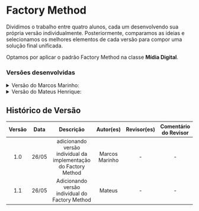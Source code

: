 # Factory Method

Dividimos o trabalho entre quatro alunos, cada um desenvolvendo sua própria versão individualmente. Posteriormente, comparamos as ideias e selecionamos os melhores elementos de cada versão para compor uma solução final unificada.

Optamos por aplicar o padrão Factory Method na classe **Mídia Digital**.

### Versões desenvolvidas

<details>
<summary>Versão do Marcos Marinho:</summary>

### Marcos

A implementação foi desenvolvida com base no exemplo disponibilizado pela professora no Aprender3, adaptando-o para os nossos componentes.  

### Modelagem

![Modelagem do Factory Method - Mídia Digital](../../assets/GOFsCriacionais/FactoryMethod/FactoryMethodMarcos.png)

<center>

Autor: [Marcos Vieira Marinho](https://github.com/devMarcosVM)

</center>

### Código

```python
from abc import ABC, abstractmethod
from typing import Optional, Any, Dict

# --- Produto Abstrato ---
class MidiaDigital(ABC):
    """
    Classe base abstrata para todos os tipos de mídia digital.
    Define a interface comum.
    """
    def __init__(self, url: str, formato: str, legenda: Optional[str] = None):
        self.url = url
        self.formato = formato
        self.legenda = legenda if legenda else "Mídia sem legenda"

    @abstractmethod
    def exibir_detalhes(self) -> None:
        """
        Método abstrato para exibir os detalhes específicos da mídia.
        As subclasses concretas devem implementar este método.
        """
        print(f"URL: {self.url}")
        print(f"Formato: {self.formato}")
        print(f"Legenda: {self.legenda}")

# --- Produtos Concretos ---
class Video(MidiaDigital):
    """
    Representa um arquivo de vídeo, um tipo de MidiaDigital.
    """
    def __init__(self, url: str, formato: str, legenda: Optional[str] = None, duracao: str = "00:00"):
        super().__init__(url, formato, legenda)
        self.duracao = duracao # Atributo específico do vídeo

    def exibir_detalhes(self) -> None:
        print("--- Detalhes do Vídeo ---")
        super().exibir_detalhes()
        print(f"Duração: {self.duracao}")
        print("-------------------------")

class Imagem(MidiaDigital):
    """
    Representa um arquivo de imagem, um tipo de MidiaDigital.
    """
    def __init__(self, url: str, formato: str, legenda: Optional[str] = None, resolucao: str = "N/A"):
        super().__init__(url, formato, legenda)
        self.resolucao = resolucao # Atributo específico da imagem

    def exibir_detalhes(self) -> None:
        print("--- Detalhes da Imagem ---")
        super().exibir_detalhes()
        print(f"Resolução: {self.resolucao}")
        print("--------------------------")

# --- Fábrica Abstrata (Creator Abstrato) ---
class AbstractMidiaFactory(ABC):
    """
    Interface abstrata para as fábricas de MidiaDigital.
    Define o Factory Method 'criar_midia'.
    """
    @abstractmethod
    def criar_midia(self, url: str, formato: str, legenda: Optional[str] = None, **kwargs: Any) -> MidiaDigital:
        """
        Factory Method: As subclasses concretas implementarão este método
        para criar um tipo específico de MidiaDigital.
        """
        pass

# --- Fábricas Concretas (Concrete Creators) ---
class VideoFactory(AbstractMidiaFactory):
    """
    Fábrica concreta para criar objetos Video.
    """
    def criar_midia(self, url: str, formato: str, legenda: Optional[str] = None, **kwargs: Any) -> Video:
        duracao = kwargs.get("duracao", "00:00")
        return Video(url, formato, legenda, duracao=duracao)

class ImagemFactory(AbstractMidiaFactory):
    """
    Fábrica concreta para criar objetos Imagem.
    """
    def criar_midia(self, url: str, formato: str, legenda: Optional[str] = None, **kwargs: Any) -> Imagem:
        resolucao = kwargs.get("resolucao", "N/A")
        return Imagem(url, formato, legenda, resolucao=resolucao)
    
```
<center>

Autor: [Marcos Vieira Marinho](https://github.com/devMarcosVM)

</center>

</details>


<details>
<summary>Versão do Mateus Henrique: </summary>

### Mateus

A implementação foi desenvolvida com base no exemplo disponibilizado pela professora no Aprender3, adaptando-o para os nossos componentes.  

### Modelagem

<iframe frameborder="0" style="width:100%;height:1093px;" src="https://viewer.diagrams.net/?tags=%7B%7D&lightbox=1&highlight=0000ff&edit=_blank&layers=1&nav=1&title=classes.drawio&dark=0#R%3Cmxfile%3E%3Cdiagram%20name%3D%22P%C3%A1gina-1%22%20id%3D%22nnV4It4wvfA8yrZHrYJC%22%3E7Vxdc9o4FP01zLSdIWPZxsBjgLTdnWQ2s9np7j51BBZGjbAYWYSwv34lW%2F6QZQgUm5DGvARdS9eWztHVuZJJxxkvn78wuFrcUR%2BRjm35zx1n0rHlZyD%2BSMs2sfSHbmIIGPYTE8gND%2Fg%2FpIyWsq6xjyKtIqeUcLzSjTMahmjGNRtkjG70anNK9LuuYIAMw8MMEtP6N%2Fb5IrEO7H5u%2F4pwsEjvDLxhcmUJ08qqJ9EC%2BnRTMDk3HWfMKOXJt%2BXzGBE5eOm4JO0%2B77iaPRhDIT%2BkwejHDwLx59%2FB3U2X3qPg5qs37fYSL0%2BQrFWH77CP4Wc445RtO7YHl6uOMyLiDiO9BKcRZ6JaZg20OqoUd5xv09GMNnhJYChKozkN%2BYO6AqQ%2FgoNQfJ%2BJ7iAmDE%2BIcSyAuFYXOJV%2BZwtM%2FFu4pWvZ6YjD2WNaGi0ow%2F8Jt5Aon%2BIy44pTtqfVeJAthdkSVoYiUec%2BHUlQMt3BZ63iLYy4MswoIXAV4WnWjSVkAQ5HlHO6VJU2C8zRwwrOZJ2NmCbyQfgyfUgTRwWtHAD0XDApXL8gukRcomOpSQVcJ2myySnq9BXvFgV6esoG1awIMlc5ccQXxZ0jeNQ3eGRgT3CMu2ANfczmkhyAOSZkTAkVoE9CGldKyUDQnFdQYYl9n8TOxKjiMPhLUmPSBbnlNm44cXLLn2oUpIlRDjlMQJMIEThF5J5GmGMq%2FbOk7mhFccjjoeqNOr1JbGF8TENJfRzDhQQZNkgSQvUs7QkOF4hhXgnw3ql4MOqC0QeBPmgI80EF5nkACKdRPF8ZhuxDhMi8Y4vbWGsm7nEdM4MlljllIlbSkpWgAIU%2BTKx%2FrCQwYlr35CBLJOI6nz49bsR0iz4aXBMjaCKiuHU83ZLIozPLNZklTVS0nZM4zC8ESVFYwTadVSOB2Ni66qle9UYgL79IuaNDSz3Mc9zDmJcytHbq9czwgnyxbqsiIlO6uckNAoJ16CNfASAGdEEDSahbGkcOOVY%2FEOdbtVbAteTjKHYjiikf9MH1YbSIXe4N4hFdsxna0xUlF8RKFaB9INmqouznXowYIpDjJ12%2FVCEQN71mDG4LFRQ5c8%2F30iAqKGL0egpnRQV3aJXQTDzm2GaPdgLcw4pQo8eZrrg8ZghyJL50y1cr2XIro76O6YsiJFt5Yimwc1JPjph89o7Zl2ladRdNNmqIq1bWFQCDnoZOV3k6jhMG6F1QWkPofB4JtpancQ1Qm0h%2F64ydzvXERzRTpa2qbFRVplf7%2BlR3LKsi7LtnVJkAGOxoZeaRMnN4MA32ycwK1JuSmcCuAH0kw2MrLS9eWh7NtkppWcG25qRl%2F%2FWlpRhTtv1HuhRgqeK%2FxWuTdO1ISltVqkmSAudATepYl6FJbX2h8qxzaFIz%2FS1r0MvVnOl2TQ2a07KHji4TTpOczUvMlN4F5H5bwgAtW315Vn3ZzQTlHoHpWufcxgTmfngrMI8UmNn0OkVhVsLemML0qhVmu5P51uTm8dyr0JuV3GtMbzq9vXozF5Sni85qhen2M0OsMa8sx35BZ8alexEWxBDIVS82nkFvDuqWm6ch57175A7dvL4s4NzXnXJdIZotDTnrauC5P4OclvChZ8wTYgyHnion3oGtirlvWdgWCvVxonasq5M%2Bt3QQAfoleZA8qGqVM8Zw1HeHVwNnmH%2FKbq9cr3DZ1e%2BSUN%2B4S125imtKE5llrqNLTzHdXYeKP5NiDvpAA6WuYw3H1t3auofmUtB048RIQQ1E29zTFINL%2BgTz9kXKgpJIjc9pEUHFMvJxsUjo7DEL6zo1a8pzB8NSmmubaS7wKjRn393N6NOUi3mOIqOKzDXod0gEm0I5r1Qm88CZyA3eTmYCzpqZ7Cdj3eTbH01OybgrGdhc1lN1qNNutCQbLTmlrI65JBcpZemUsoqUAgalqnVdTZRK32N4iVJNbeI45q5uckwo1O0Us%2B84nNMPH9uI9otGtEPpl8aZ%2BpNKM4CddzegB8q7AXZ2eHhMTnkR6urFLDNlyItbD27tZ5Qn0cQ2E7pv2Ee0Ff6%2FnvD37J8U%2FoOmZJdtvqcvhb%2B%2FZnAGW7n%2FNhbHLIS8HblvV%2F1W4G3IfXBGuf%2BGKPXacj99Hb6V%2B%2B8yonkHrqTNbWCYK2n8y8kJDrBUVe0vJ1s5WJKD%2FfKJlXsgiYHd2EZw9UuM2astaeT0YuL6%2BEl8jfkpa2mvu%2Bg1xcMUKu9or70Ys799G7kvNHI7u94kPVmLeo1xvko5tFr0YrTo8ZQaHppWN8Qo1zzNbbXo%2B4low8Era1EXGHw699az13k%2FW88pjpez9SyK%2Bf%2BRSd5Ryf8bj3PzPw%3D%3D%3C%2Fdiagram%3E%3C%2Fmxfile%3E"></iframe>

<center>

Autor: [Mateus Henrique](https://github.com/Mateushqms)

</center>

### Código

```python
from abc import ABC, abstractmethod
from typing import Optional, Dict


# Produto abstrato
class MidiaDigital(ABC):
    def __init__(self, url: str, formato: str, legenda: Optional[str] = None):
        self.url = url
        self.formato = formato
        self.legenda = legenda or "Sem legenda"

    @abstractmethod
    def exibir_info(self) -> str:
        pass


# Produtos concretos
class Imagem(MidiaDigital):
    def __init__(self, url: str, formato: str, legenda: Optional[str] = None, texto_alternativo: str = ""):
        super().__init__(url, formato, legenda)
        self.texto_alternativo = texto_alternativo

    def exibir_info(self) -> str:
        return f"[Imagem] URL: {self.url} | Alt: {self.texto_alternativo} | Formato: {self.formato} | Legenda: {self.legenda}"


class Video(MidiaDigital):
    def __init__(self, url: str, formato: str, legenda: Optional[str] = None, duracao: str = "00:00"):
        super().__init__(url, formato, legenda)
        self.duracao = duracao

    def exibir_info(self) -> str:
        return f"[Vídeo] URL: {self.url} | Duração: {self.duracao} | Formato: {self.formato} | Legenda: {self.legenda}"


# Fabricas concretas
class MidiaFactory(ABC):
    @abstractmethod
    def criar(self, url: str, formato: str, legenda: Optional[str], **kwargs) -> MidiaDigital:
        pass


class ImagemFactory(MidiaFactory):
    def criar(self, url: str, formato: str, legenda: Optional[str], **kwargs) -> Imagem:
        return Imagem(url, formato, legenda, texto_alternativo=kwargs.get("texto_alternativo", ""))


class VideoFactory(MidiaFactory):
    def criar(self, url: str, formato: str, legenda: Optional[str], **kwargs) -> Video:
        return Video(url, formato, legenda, duracao=kwargs.get("duracao", "00:00"))


# Gerenciador de fabricas
class GerenciadorMidia:
    def __init__(self):
        self.fabricas: Dict[str, MidiaFactory] = {}
        self.registrar_fabrica("imagem", ImagemFactory())
        self.registrar_fabrica("video", VideoFactory())

    def registrar_fabrica(self, tipo: str, fabrica: MidiaFactory):
        self.fabricas[tipo.lower()] = fabrica

    def criar_midia(self, tipo: str, url: str, formato: str, legenda: Optional[str] = None, **kwargs) -> MidiaDigital:
        fabrica = self.fabricas.get(tipo.lower())
        if not fabrica:
            raise ValueError(f"Tipo de mídia não suportado: {tipo}")
        return fabrica.criar(url, formato, legenda, **kwargs)

    
```
<center>

Autor: [Mateus Henrique](https://github.com/Mateushqms)

</center>

</details>


## Histórico de Versão

| Versão | Data | Descrição | Autor(es) | Revisor(es) | Comentário do Revisor |
| :-: | :-: | :-: | :-: | :-: | :-: |
| 1.0 | 26/05 | adicionando versão individual da implementação do Factory Method | Marcos Marinho | - | - |
| 1.1 | 26/05 | Adicionando versão individual do Factory Method | Mateus | - | - |